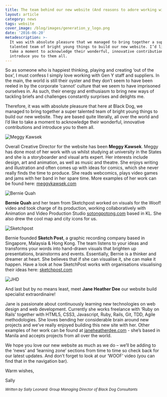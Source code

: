 ```yaml
---
title: The team behind our new website (And reasons to adore working with Gen Y)
layout: article
category: news
tags: website
cover_image: /blog/images/generation_y_logo.png
date: '2016-06-20'
metadescription: >-
  It was with absolute pleasure that we managed to bring together a super
  talented team of bright young things to build our new website. I’d like to
  take a moment to acknowledge their wonderful, innovative contributions and
  introduce you to them all.
---
```

So as someone who is happiest thinking, playing and creating ‘out of the box’, I must confess I simply love working with Gen Y staff and suppliers. In the main, the world is still their oyster and they don’t seem to have been reeled in by the corporate ‘cannot’ culture that we seem to have imprisoned ourselves in. As such, their energy and enthusiasm to bring new ways of tackling briefs and challenges constantly surprises and delights me.

Therefore, it was with absolute pleasure that here at Black Dog, we managed to bring together a super talented team of bright young things to build our new website. They are based quite literally, all over the world and I’d like to take a moment to acknowledge their wonderful, innovative contributions and introduce you to them all.

![Meggy Kawsek](/blog/images/meggy_kawsek.jpg)

Overall Creative Director for the website has been **Meggy Kawsek**. Meggy has done most of her work with us whilst studying at university in the States and she is a storyboarder and visual arts expert. Her interests include design, art and animation, as well as music and theatre. She enjoys writing and illustration and often comes up with ideas for comics, which she never really finds the time to produce. She reads webcomics, plays video games and jams with her band in her spare time. More examples of her work can be found here: [meggykawsek.com](meggykawsek.com)

![Bernie Quah](/blog/images/bernie_sq.png)

**Bernie Quah** and her team from Sketchpost worked on visuals for the Woof! video and took charge of its production, working collaboratively with Animation and Video Production Studio [sotongpotong.com](sotongpotong.com) based in KL. She also drew the cool map and city icons for us.

![Sketchpost](/blog/images/sketchpost.png)

Bernie founded **Sketch Post**, a graphic recording company based in Singapore, Malaysia & Hong Kong. The team listens to your ideas and transforms your words into hand-drawn visuals that brighten up presentations, brainstorms and events. Essentially, Bernie is a thinker and dreamer at heart. She believes that if she can visualise it, she can make it happen. Have a look at how SketchPost works with organisations visualising their ideas here: [sketchpost.com](sketchpost.com)

![JHD](/blog/images/janeheatherdee.jpg)

And last but by no means least, meet **Jane Heather Dee** our website build specialist extraordinaire!

Jane is passionate about continuously learning new technologies on web design and web development. Currently she works freelance with ‘Ruby on Rails’ together with HTML5, CSS3, Javascript, Ruby, Rails, Git, TDD, Agile methodologies. She loves bending her considerable brain around new projects and we’ve really enjoyed building this new site with her. Other examples of her work can be found at [janeheatherdee.com](janeheatherdee.com) - she’s based in Manila and accepts projects from all over the world.

We hope you love our new website as much as we do – we’ll be adding to the ‘news’ and ‘learning zone’ sections from time to time so check back for our latest updates. And don’t forget to look at our ‘WOOF’ video (you can find that in the navigation bar).



Warm wishes,

Sally

<small>_Written by Sally Leonard: Group Managing Director of Black Dog Consultants</small>_
